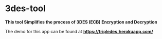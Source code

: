 # 3des-tool

<b>This tool Simplifies the process of 3DES (ECB) Encryption and Decryption</b>

The demo for this app can be found at <strong>https://tripledes.herokuapp.com/</strong>
